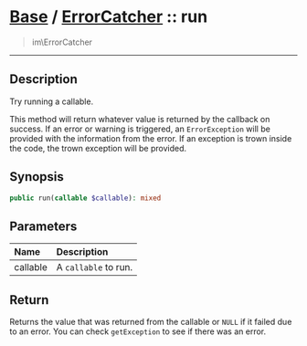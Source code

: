# [Base](base.md) / [ErrorCatcher](base-ErrorCatcher.md) :: run
 > im\ErrorCatcher
____

## Description
Try running a callable.

This method will return whatever value is returned by the callback on success.
If an error or warning is triggered, an `ErrorException` will be provided
with the information from the error. If an exception is trown inside the code, the
trown exception will be provided.

## Synopsis
```php
public run(callable $callable): mixed
```

## Parameters
| Name | Description |
| :--- | :---------- |
| callable | A `callable` to run. |

## Return
Returns the value that was returned from the callable or `NULL`
if it failed due to an error. You can check `getException`
to see if there was an error. 
